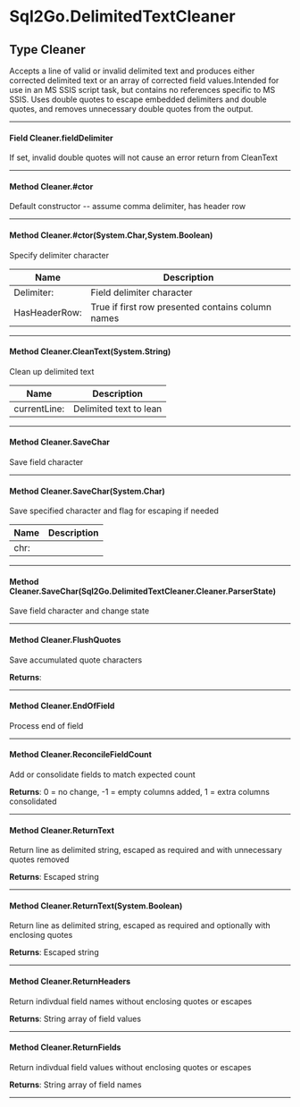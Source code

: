 # Sql2Go.DelimitedTextCleaner #

## Type Cleaner

 Accepts a line of valid or invalid delimited text and produces either corrected delimited text or an array of corrected field values.Intended for use in an MS SSIS script task, but contains no references specific to MS SSIS. Uses double quotes to escape embedded delimiters and double quotes, and removes unnecessary double quotes from the output. 



---
#### Field Cleaner.fieldDelimiter

 If set, invalid double quotes will not cause an error return from CleanText 



---
#### Method Cleaner.#ctor

 Default constructor -- assume comma delimiter, has header row 



---
#### Method Cleaner.#ctor(System.Char,System.Boolean)

 Specify delimiter character 

|Name | Description |
|-----|------|
|Delimiter: |Field delimiter character|
|HasHeaderRow: |True if first row presented contains column names|


---
#### Method Cleaner.CleanText(System.String)

 Clean up delimited text 

|Name | Description |
|-----|------|
|currentLine: |Delimited text to lean|


---
#### Method Cleaner.SaveChar

 Save field character 



---
#### Method Cleaner.SaveChar(System.Char)

 Save specified character and flag for escaping if needed 

|Name | Description |
|-----|------|
|chr: ||


---
#### Method Cleaner.SaveChar(Sql2Go.DelimitedTextCleaner.Cleaner.ParserState)

 Save field character and change state 



---
#### Method Cleaner.FlushQuotes

 Save accumulated quote characters 

**Returns**: 



---
#### Method Cleaner.EndOfField

 Process end of field 



---
#### Method Cleaner.ReconcileFieldCount

 Add or consolidate fields to match expected count 

**Returns**: 0 = no change, -1 = empty columns added, 1 = extra columns consolidated



---
#### Method Cleaner.ReturnText

 Return line as delimited string, escaped as required and with unnecessary quotes removed 

**Returns**: Escaped string



---
#### Method Cleaner.ReturnText(System.Boolean)

 Return line as delimited string, escaped as required and optionally with enclosing quotes 

**Returns**: Escaped string



---
#### Method Cleaner.ReturnHeaders

 Return indivdual field names without enclosing quotes or escapes 

**Returns**: String array of field values



---
#### Method Cleaner.ReturnFields

 Return indivdual field values without enclosing quotes or escapes 

**Returns**: String array of field names



---


